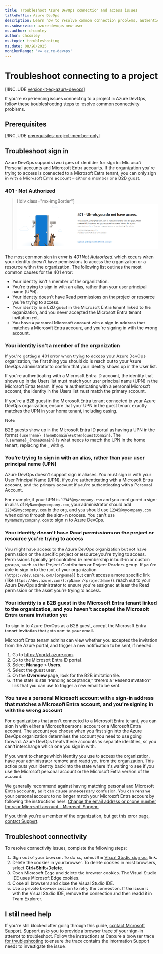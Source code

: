 ```yaml
---
title: Troubleshoot Azure DevOps connection and access issues
titleSuffix: Azure DevOps
description: Learn how to resolve common connection problems, authentication errors, and permission issues when accessing Azure DevOps projects and organizations.
ms.subservice: azure-devops-new-user
ms.author: chcomley
author: chcomley
ms.topic: troubleshooting
ms.date: 08/26/2025
monikerRange: '<= azure-devops'
---
```


# Troubleshoot connecting to a project

[!INCLUDE [version-lt-eq-azure-devops](../includes/version-lt-eq-azure-devops.md)]

If you're experiencing issues connecting to a project in Azure DevOps, follow these troubleshooting steps to resolve common connectivity problems.

## Prerequisites

[!INCLUDE [prerequisites-project-member-only](../includes/prerequisites-project-member-only.md)]

## Troubleshoot sign in

Azure DevOps supports two types of identities for sign in: Microsoft Personal accounts and Microsoft Entra accounts. If the organization you're trying to access is connected to a Microsoft Entra tenant, you can only sign in with a Microsoft Entra account – either a member or a B2B guest. 

### 401 - Not Authorized

> [!div class="mx-imgBorder"]
> ![Screenshot shows Azure DevOps connection 401 error.](media/troubleshoot-connection/401_notauthorized.png)

The most common sign in error is *401 Not Authorized*, which occurs when your identity doesn't have permissions to access the organization or a resource within the organization. The following list outlines the most common causes for the 401 error:

* Your identity isn't a member of the organization.
* You're trying to sign in with an alias, rather than your user principal name (UPN).
* Your identity doesn't have Read permissions on the project or resource you're trying to access.
* Your identity is a B2B guest in the Microsoft Entra tenant linked to the organization, and you never accepted the Microsoft Entra tenant invitation yet.
* You have a personal Microsoft account with a sign-in address that matches a Microsoft Entra account, and you're signing in with the wrong account.

### Your identity isn't a member of the organization

If you're getting a 401 error when trying to access your Azure DevOps organization, the first thing you should do is reach out to your Azure DevOps administrator to confirm that your identity shows up in the User list.

If you're authenticating with a Microsoft Entra ID account, the identity that shows up in the Users list must match your user principal name (UPN) in the Microsoft Entra tenant. If you're authenticating with a personal Microsoft account, the identity in the Users list must match the primary account.

If you're a B2B guest in the Microsoft Entra tenant connected to your Azure DevOps organization, ensure that your UPN in the guest tenant exactly matches the UPN in your home tenant, including casing.

> [!NOTE]
> B2B guests show up in the Microsoft Entra ID portal as having a UPN in the format `{username}_{homeDomain}#EXT#@{guestDomain}`. The `{username}_{homeDomain}` is what needs to match the UPN in the home tenant, replacing the `_` with `@`.

### You're trying to sign in with an alias, rather than your user principal name (UPN)

Azure DevOps doesn't support sign in aliases. You must sign in with your User Principal Name (UPN), if you're authenticating with a Microsoft Entra account, and the primary account if you're authenticating with a Personal Account.

For example, if your UPN is `12345@mycompany.com` and you configured a sign-in alias of `MyName@mycompany.com`, your administrator should add `12345@mycompany.com` to the org, and you should use `12345@mycompany.com` when going through the sign-in process. You can't use `MyName@mycompany.com` to sign in to Azure DevOps.

### Your identity doesn't have Read permissions on the project or resource you're trying to access

You might have access to the Azure DevOps organization but not have permission on the specific project or resource you're trying to access. Permissions typically get controlled by membership in built-in or custom groups, such as the Project Contributors or Project Readers group. If you're able to sign in to the root of your organization (`https://dev.azure.com/{orgName}`) but can't access a more specific link (like `https://dev.azure.com/{orgName}/{projectName}`), reach out to your Azure DevOps administrator to ensure you're assigned at least the Read permission on the asset you're trying to access.

### Your identity is a B2B guest in the Microsoft Entra tenant linked to the organization, and you haven't accepted the Microsoft Entra tenant invitation yet

To sign in to Azure DevOps as a B2B guest, accept the Microsoft Entra tenant invitation that gets sent to your email.

Microsoft Entra tenant admins can view whether you accepted the invitation from the Azure portal, and trigger a new notification to be sent, if needed:

1. Go to https://portal.azure.com.
2. Go to the Microsoft Entra ID portal.
3. Select **Manage** > **Users**.
4. Select the guest user.
5. On the **Overview** page, look for the B2B invitation tile.
6. If the state is still "Pending acceptance," there's a "Resend invitation" link that you can use to trigger a new email to be sent.

### You have a personal Microsoft account with a sign-in address that matches a Microsoft Entra account, and you're signing in with the wrong account

For organizations that aren't connected to a Microsoft Entra tenant, you can sign in with either a Microsoft personal account or a Microsoft Entra account. The account you choose when you first sign into the Azure DevOps organization determines the account you need to use going forward. Azure DevOps treats these accounts as separate identities, so you can't interchange which one you sign in with.

If you want to change which identity you use to access the organization, have your administrator remove and readd you from the organization. This action puts your identity back into the state where it's waiting to see if you use the Microsoft personal account or the Microsoft Entra version of the account.

We generally recommend against having matching personal and Microsoft Entra accounts, as it can cause unnecessary confusion. You can rename your personal account to no longer match your Microsoft Entra account by following the instructions here: [Change the email address or phone number for your Microsoft account - Microsoft Support](https://support.microsoft.com/help/12407/microsoft-account-change-email-phone-number).

If you think you're a member of the organization, but get this error page, [contact Support](https://developercommunity.visualstudio.com/spaces/21/index.html).

## Troubleshoot connectivity

To resolve connectivity issues, complete the following steps:

1. Sign out of your browser. To do so, select the [Visual Studio sign out](https://aka.ms/VsSignout) link.
2. Delete the cookies in your browser. To delete cookies in most browsers, select **Ctrl**+**Shift**+**Delete**.
3. Open Microsoft Edge and delete the browser cookies. The Visual Studio IDE uses Microsoft Edge cookies.
4. Close all browsers and close the Visual Studio IDE.
5. Use a private browser session to retry the connection. If the issue is with the Visual Studio IDE, remove the connection and then readd it in Team Explorer.

## I still need help

If you’re still blocked after going through this guide, [contact Microsoft Support](provide-feedback.md). Support asks you to provide a browser trace of your sign-in attempt to troubleshoot. Follow the instructions at [Capture a browser trace for troubleshooting](capture-browser-trace.md) to ensure the trace contains the information Support needs to investigate the issue.
